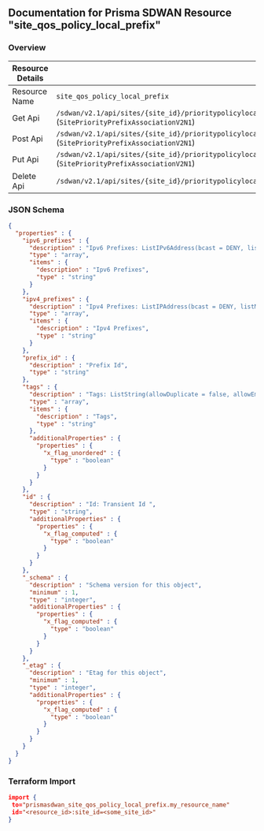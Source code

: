 ## Documentation for Prisma SDWAN Resource "site_qos_policy_local_prefix"

### Overview

| Resource Details | |
| ------------- | ------------- |
| Resource Name | `site_qos_policy_local_prefix` |
| Get Api  | `/sdwan/v2.1/api/sites/{site_id}/prioritypolicylocalprefixes/{prefix_id}` (`SitePriorityPrefixAssociationV2N1`) |
| Post Api  | `/sdwan/v2.1/api/sites/{site_id}/prioritypolicylocalprefixes` (`SitePriorityPrefixAssociationV2N1`) |
| Put Api  | `/sdwan/v2.1/api/sites/{site_id}/prioritypolicylocalprefixes/{prefix_id}` (`SitePriorityPrefixAssociationV2N1`) |
| Delete Api  | `/sdwan/v2.1/api/sites/{site_id}/prioritypolicylocalprefixes/{prefix_id}` |


### JSON Schema

```json
{
  "properties" : {
    "ipv6_prefixes" : {
      "description" : "Ipv6 Prefixes: ListIPv6Address(bcast = DENY, listMaxSize = 0, error = INVALID_IPV6_PREFIX: Invalid ipv6 prefix, required = false, type = GATEWAYCIDRV6) ",
      "type" : "array",
      "items" : {
        "description" : "Ipv6 Prefixes",
        "type" : "string"
      }
    },
    "ipv4_prefixes" : {
      "description" : "Ipv4 Prefixes: ListIPAddress(bcast = DENY, listMaxSize = 0, error = INVALID_IPV4_PREFIX: Invalid IPv4 Prefix., required = false, type = APP_GATEWAYCIDR) ",
      "type" : "array",
      "items" : {
        "description" : "Ipv4 Prefixes",
        "type" : "string"
      }
    },
    "prefix_id" : {
      "description" : "Prefix Id",
      "type" : "string"
    },
    "tags" : {
      "description" : "Tags: ListString(allowDuplicate = false, allowEmpty = true, allowNull = true, length = 128, listMaxSize = 10, error = INVALID_TAG: Maximum 10 Unique tags of length 1024 each are allowed, noTrim = false, regex = [^,\\\\s]+, required = false) ",
      "type" : "array",
      "items" : {
        "description" : "Tags",
        "type" : "string"
      },
      "additionalProperties" : {
        "properties" : {
          "x_flag_unordered" : {
            "type" : "boolean"
          }
        }
      }
    },
    "id" : {
      "description" : "Id: Transient Id ",
      "type" : "string",
      "additionalProperties" : {
        "properties" : {
          "x_flag_computed" : {
            "type" : "boolean"
          }
        }
      }
    },
    "_schema" : {
      "description" : "Schema version for this object",
      "minimum" : 1,
      "type" : "integer",
      "additionalProperties" : {
        "properties" : {
          "x_flag_computed" : {
            "type" : "boolean"
          }
        }
      }
    },
    "_etag" : {
      "description" : "Etag for this object",
      "minimum" : 1,
      "type" : "integer",
      "additionalProperties" : {
        "properties" : {
          "x_flag_computed" : {
            "type" : "boolean"
          }
        }
      }
    }
  }
}
```

### Terraform Import
```json
import {
 to="prismasdwan_site_qos_policy_local_prefix.my_resource_name"
 id="<resource_id>:site_id=<some_site_id>"
}
```

